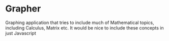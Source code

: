 # Grapher
Graphing application that tries to include much of Mathematical topics, including Calculus, Matrix etc. It would be nice to include these concepts in just Javascript

